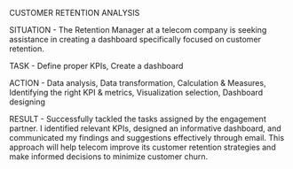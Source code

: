 CUSTOMER RETENTION ANALYSIS

SITUATION - The Retention Manager at a telecom company is seeking assistance in creating a dashboard specifically focused on customer retention.

TASK - Define proper KPIs, Create a dashboard

ACTION - Data analysis,
         Data transformation, 
         Calculation & Measures, 
         Identifying the right KPI & metrics,
         Visualization selection, 
         Dashboard designing

RESULT - Successfully tackled the tasks assigned by the engagement partner. I identified relevant KPIs, designed an informative dashboard, and communicated
my findings and suggestions effectively through email. This approach will help telecom improve its customer retention strategies and make informed decisions to minimize customer churn.

